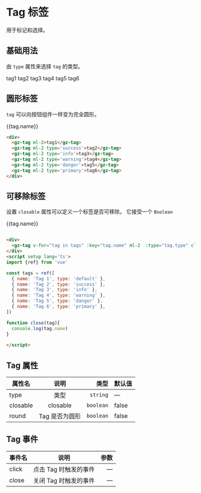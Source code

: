 <script setup lang='ts'>
  import {ref} from 'vue'
const tags = ref([
  { name: 'Tag 1', type: 'default' },
  { name: 'Tag 2', type: 'success' },
  { name: 'Tag 3', type: 'info' },
  { name: 'Tag 4', type: 'warning' },
  { name: 'Tag 5', type: 'danger' },
  { name: 'Tag 6', type: 'primary' },
])

function close(tag){
  console.log(tag.name)
}
  
</script>

# Tag 标签
用于标记和选择。
## 基础用法
由 `type` 属性来选择 `tag` 的类型。

<div>
  <gz-tag ml-2>tag1</gz-tag>
  <gz-tag ml-2 type='success'>tag2</gz-tag>
  <gz-tag ml-2 type='info'>tag3</gz-tag>
  <gz-tag ml-2 type='warning'>tag4</gz-tag>
  <gz-tag ml-2 type='danger'>tag5</gz-tag>
  <gz-tag ml-2 type='primary'>tag6</gz-tag>
</div>

## 圆形标签

`tag` 可以向按钮组件一样变为完全圆形。

<div>
  <gz-tag v-for="tag in tags" :key="tag.name" ml-2  :type="tag.type" round @close="close(tag)">{{tag.name}}</gz-tag>
</div>


```html 
<div>
  <gz-tag ml-2>tag1</gz-tag>
  <gz-tag ml-2 type='success'>tag2</gz-tag>
  <gz-tag ml-2 type='info'>tag3</gz-tag>
  <gz-tag ml-2 type='warning'>tag4</gz-tag>
  <gz-tag ml-2 type='danger'>tag5</gz-tag>
  <gz-tag ml-2 type='primary'>tag6</gz-tag>
</div>

```

## 可移除标签
设置 `closable` 属性可以定义一个标签是否可移除。 它接受一个 `Boolean`

<div>
  <gz-tag v-for="tag in tags" :key="tag.name" ml-2  :type="tag.type" closable @close="close(tag)">{{tag.name}}</gz-tag>
</div>


```html 

<div>
  <gz-tag v-for="tag in tags" :key="tag.name" ml-2  :type="tag.type" closable @close="close(tag)">{{tag.name}}</gz-tag>
</div>
<script setup lang='ts'>
import {ref} from 'vue'

const tags = ref([
  { name: 'Tag 1', type: 'default' },
  { name: 'Tag 2', type: 'success' },
  { name: 'Tag 3', type: 'info' },
  { name: 'Tag 4', type: 'warning' },
  { name: 'Tag 5', type: 'danger' },
  { name: 'Tag 6', type: 'primary' },
])

function close(tag){
  console.log(tag.name)
}
  
</script>

```

## Tag 属性
| 属性名   |      说明      |      类型 | 默认值 |
| -------- | :------------: | --------: | ------ |
| type     |      类型      |  `string` | —      |
| closable |    closable    | `boolean` | false  |
| round    | Tag 是否为圆形 | `boolean` | false  |

## Tag 事件
| 事件名 |         说明          | 参数 |
| ------ | :-------------------: | ---: |
| click  | 点击 Tag 时触发的事件 |    — |
| close  | 关闭 Tag 时触发的事件 |    — |

